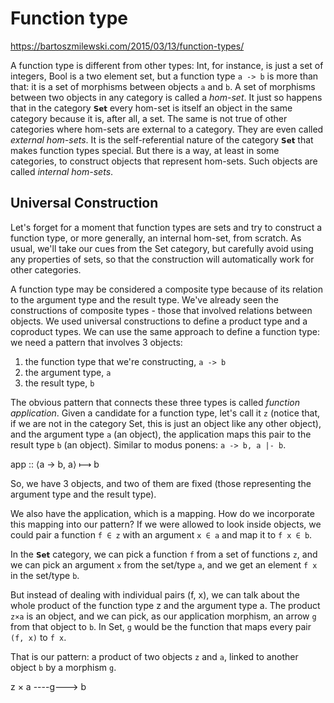 # Function type

https://bartoszmilewski.com/2015/03/13/function-types/

A function type is different from other types: Int, for instance, is just a set of integers, Bool is a two element set, but a function type `a -> b` is more than that: it is a set of morphisms between objects `a` and `b`. A set of morphisms between two objects in any category is called a *hom-set*. It just so happens that in the category `𝗦𝗲𝘁` every hom-set is itself an object in the same category because it is, after all, a set. The same is not true of other categories where hom-sets are external to a category. They are even called *external hom-sets*. It is the self-referential nature of the category `𝗦𝗲𝘁` that makes function types special. But there is a way, at least in some categories, to construct objects that represent hom-sets. Such objects are called *internal hom-sets*.

## Universal Construction

Let's forget for a moment that function types are sets and try to construct a function type, or more generally, an internal hom-set, from scratch. As usual, we'll take our cues from the Set category, but carefully avoid using any properties of sets, so that the construction will automatically work for other categories.

A function type may be considered a composite type because of its relation to the argument type and the result type. We've already seen the constructions of composite types - those that involved relations between objects. We used universal constructions to define a product type and a coproduct types. We can use the same approach to define a function type: we need a pattern that involves 3 objects:
1. the function type that we're constructing, `a -> b`
2. the argument type, `a`
3. the result type, `b`

The obvious pattern that connects these three types is called *function application*. Given a candidate for a function type, let's call it `z` (notice that, if we are not in the category Set, this is just an object like any other object), and the argument type `a` (an object), the application maps this pair to the result type `b` (an object). Similar to modus ponens: `a -> b, a |- b`.

app :: ⟨a -> b, a⟩ ⟼ b

So, we have 3 objects, and two of them are fixed (those representing the argument type and the result type).

We also have the application, which is a mapping. How do we incorporate this mapping into our pattern? If we were allowed to look inside objects, we could pair a function `f ∈ z` with an argument `x ∈ a` and map it to `f x ∈ b`.

In the `𝗦𝗲𝘁` category, we can pick a function `f` from a set of functions `z`, and we can pick an argument `x` from the set/type `a`, and we get an element `f x` in the set/type `b`.

But instead of dealing with individual pairs (f, x), we can talk about the whole product of the function type z and the argument type a. The product `z×a` is an object, and we can pick, as our application morphism, an arrow `g` from that object to `b`. In Set, `g` would be the function that maps every pair `(f, x)` to `f x`.

That is our pattern: a product of two objects `z` and `a`, linked to another object `b` by a morphism `g`.

z × a ----g---> b
